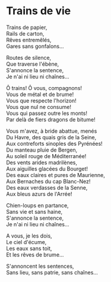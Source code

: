 # Trains de vie  
  
Trains de papier,  
Rails de carton,  
Rêves entremêlés,  
Gares sans gonfalons... 

Routes de silence,  
Que traverse l'ébène,   
S'annonce la sentence,  
Je n'ai ni lieu ni chaînes...

Ô trains! Ô vous, compagnons!  
Vous de métal et de brume!  
Vous que respecte l'horizon!  
Vous que nul ne consume!  
Vous qui passez outre les monts!  
Par delà de fiers dragons de bitume! 

Vous m'avez, à bride abattue, menés  
Du Havre, des quais gris de la Seine,   
Aux contreforts sinoples des Pyrénées!  
Du manteau pluie de Bergen,  
Au soleil rouge de Méditerranée!  
Des vents arides madrilènes,  
Aux aiguilles glacées du Bourget!  
Des eaux claires et pures de Maurienne,  
Aux Bernaches du cap Blanc-Nez!  
Des eaux verdasses de la Senne,  
Aux bleus azurs de l'Arrée!  

Chien-loups en partance,  
Sans vie et sans haine,   
S'annonce la sentence,  
Je n'ai ni lieu ni chaînes...  

A vous, je les dois,  
Le ciel d'écume,  
Les eaux sans toit,  
Et les rêves de brume...  

S'annoncent les sentences,  
Sans lieu, sans patrie, sans chaînes...